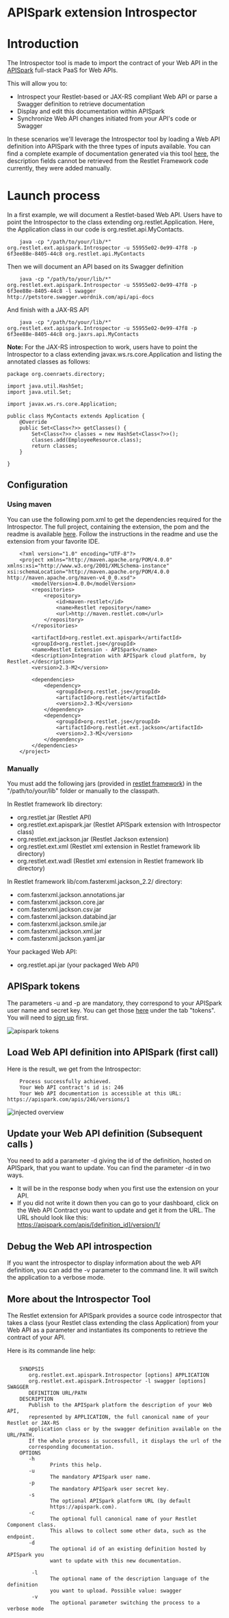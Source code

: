 APISpark extension Introspector
===============================

Introduction
============

The Introspector tool is made to import the contract of your Web API in 
the [APISpark](https://apispark.com/) full-stack PaaS for Web APIs.

This will allow you to: 

-   Introspect your Restlet-based or JAX-RS compliant Web API or parse a Swagger definition to retrieve documentation
-   Display and edit this documentation within APISpark
-   Synchronize Web API changes initiated from your API's code or Swagger

In these scenarios we'll leverage the Introspector tool by loading a Web API definition into APISpark with the three types of inputs available. You can find a complete example of documentation generated via this tool [here](https://apispark.com/apis/1427/versions/1/overview/), the description fields cannot be retrieved from the Restlet Framework code currently, they were added manually.
 
Launch process
==============

In a first example, we will document a Restlet-based Web API. Users have to point the Introspector to the class extending org.restlet.Application. Here, the Application class in our code is org.restlet.api.MyContacts.

~~~~{.sh}
    java -cp "/path/to/your/lib/*" org.restlet.ext.apispark.Introspector -u 55955e02-0e99-47f8 -p 6f3ee88e-8405-44c8 org.restlet.api.MyContacts
~~~~
    
Then we will document an API based on its Swagger definition

~~~~{.sh}
    java -cp "/path/to/your/lib/*" org.restlet.ext.apispark.Introspector -u 55955e02-0e99-47f8 -p 6f3ee88e-8405-44c8 -l swagger http://petstore.swagger.wordnik.com/api/api-docs
~~~~

And finish with a JAX-RS API

~~~~{.sh}
    java -cp "/path/to/your/lib/*" org.restlet.ext.apispark.Introspector -u 55955e02-0e99-47f8 -p 6f3ee88e-8405-44c8 org.jaxrs.api.MyContacts
~~~~

__Note:__ For the JAX-RS introspection to work, users have to point the Introspector to a class extending javax.ws.rs.core.Application and listing the annotated classes as follows:

~~~~{.java}
package org.coenraets.directory;

import java.util.HashSet;
import java.util.Set;

import javax.ws.rs.core.Application;

public class MyContacts extends Application {
    @Override
    public Set<Class<?>> getClasses() {
        Set<Class<?>> classes = new HashSet<Class<?>>();
        classes.add(EmployeeResource.class);
        return classes;
    }

}
~~~~

    
Configuration
-------------

### Using maven

You can use the following pom.xml to get the dependencies required for the Introspector. The full project, containing the extension, the pom and the readme is available [here](../../../archives/misc/2.3/org.restlet.ext.apispark.zip). Follow the instructions in the readme and use the extension from your favorite IDE.

~~~~{.xml}
    <?xml version="1.0" encoding="UTF-8"?>
    <project xmlns="http://maven.apache.org/POM/4.0.0" xmlns:xsi="http://www.w3.org/2001/XMLSchema-instance"    xsi:schemaLocation="http://maven.apache.org/POM/4.0.0 http://maven.apache.org/maven-v4_0_0.xsd">
        <modelVersion>4.0.0</modelVersion>
        <repositories>
            <repository>
                <id>maven-restlet</id>
                <name>Restlet repository</name>
                <url>http://maven.restlet.com</url>
            </repository>
        </repositories>
    
        <artifactId>org.restlet.ext.apispark</artifactId>
        <groupId>org.restlet.jse</groupId>
        <name>Restlet Extension - APISpark</name>
        <description>Integration with APISpark cloud platform, by Restlet.</description>
        <version>2.3-M2</version>
    
        <dependencies>
            <dependency>
                <groupId>org.restlet.jse</groupId>
                <artifactId>org.restlet</artifactId>
                <version>2.3-M2</version>
            </dependency>
            <dependency>
                <groupId>org.restlet.jse</groupId>
                <artifactId>org.restlet.ext.jackson</artifactId>
                <version>2.3-M2</version>
            </dependency>
        </dependencies>
    </project>
~~~~

### Manually


You must add the following jars (provided in 
[restlet framework](http://restlet.com/download/current#release=stable&edition=jse&distribution=zip 
"download restlet framework")) 
in the "/path/to/your/lib" folder or manually to the classpath.

In Restlet framework lib directory:

-   org.restlet.jar (Restlet API)
-   org.restlet.ext.apispark.jar (Restlet APISpark extension with Introspector class)
-   org.restlet.ext.jackson.jar (Restlet Jackson extension)
-   org.restlet.ext.xml (Restlet xml extension in Restlet framework lib directory)
-   org.restlet.ext.wadl (Restlet xml extension in Restlet framework lib directory)


In Restlet framework lib/com.fasterxml.jackson_2.2/ directory:

-   com.fasterxml.jackson.annotations.jar
-   com.fasterxml.jackson.core.jar
-   com.fasterxml.jackson.csv.jar
-   com.fasterxml.jackson.databind.jar
-   com.fasterxml.jackson.smile.jar
-   com.fasterxml.jackson.xml.jar
-   com.fasterxml.jackson.yaml.jar

Your packaged Web API:

-   org.restlet.api.jar (your packaged Web API)


APISpark tokens
---------------
The parameters -u and -p are mandatory, they correspond to your APISpark user name and secret key. You can get those [here](https://apispark.com/account/overview) under the tab "tokens". You will need to [sign up](https://apispark.com/signin) first.

![apispark tokens](/learn/archives/images/apisparkTokens.png)

Load Web API definition into APISpark (first call)
----------------------------------------------------
 
Here is the result, we get from the Introspector:


~~~~
    Process successfully achieved.
    Your Web API contract's id is: 246
    Your Web API documentation is accessible at this URL: https://apispark.com/apis/246/versions/1
~~~~
 
![injected overview](/learn/archives/images/injectedOverview.png)

Update your Web API definition (Subsequent calls )
--------------------------------------------------
 

You need to add a parameter -d giving the id of the definition, hosted on APISpark, that you want to update. You can find the parameter -d in two ways. 

-   It will be in the response body when you first use the extension on your API. 
-   If you did not write it down then you can go to your dashboard, click on the Web API Contract you want to update and get it from the URL. The URL should look like this: https://apispark.com/apis/[definition_id]/version/1/
 

Debug the Web API introspection
-------------------------------

If you want the introspector to display information about the web API definition, you can add the -v parameter to the command line. It will switch the application to a verbose mode.
 
More about the Introspector Tool
--------------------------------
 
The Restlet extension for APISpark provides a source code introspector that takes a class (your Restlet class extending the class Application) from your Web API as a parameter and instantiates its components to retrieve the contract of your API.

Here is its commande line help:

~~~~

    SYNOPSIS
       org.restlet.ext.apispark.Introspector [options] APPLICATION
       org.restlet.ext.apispark.Introspector -l swagger [options] SWAGGER
       DEFINITION URL/PATH
    DESCRIPTION
       Publish to the APISpark platform the description of your Web API,
       represented by APPLICATION, the full canonical name of your Restlet or JAX-RS
       application class or by the swagger definition available on the  URL/PATH.
       If the whole process is successfull, it displays the url of the
       corresponding documentation.
    OPTIONS
       -h
              Prints this help.
       -u
              The mandatory APISpark user name.
       -p
              The mandatory APISpark user secret key.
       -s
              The optional APISpark platform URL (by default
              https://apispark.com).
       -c
              The optional full canonical name of your Restlet Component class.
              This allows to collect some other data, such as the endpoint.
       -d
              The optional id of an existing definition hosted by APISpark you
              want to update with this new documentation.
              
        -l
              The optional name of the description language of the definition
              you want to upload. Possible value: swagger
        -v
              The optional parameter switching the process to a verbose mode
~~~~